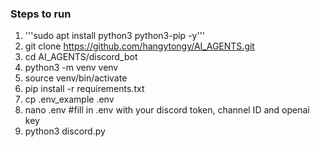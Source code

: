 ### Steps to run

1. '''sudo apt install python3 python3-pip -y'''
2. git clone https://github.com/hangytongy/AI_AGENTS.git
3. cd AI_AGENTS/discord_bot
4. python3 -m venv venv
5. source venv/bin/activate
6. pip install -r requirements.txt
7. cp .env_example .env
8. nano .env #fill in .env with your discord token, channel ID and openai key
9. python3 discord.py
